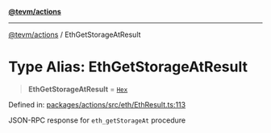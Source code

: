 [**@tevm/actions**](../README.md)

***

[@tevm/actions](../globals.md) / EthGetStorageAtResult

# Type Alias: EthGetStorageAtResult

> **EthGetStorageAtResult** = [`Hex`](Hex.md)

Defined in: [packages/actions/src/eth/EthResult.ts:113](https://github.com/evmts/tevm-monorepo/blob/main/packages/actions/src/eth/EthResult.ts#L113)

JSON-RPC response for `eth_getStorageAt` procedure
